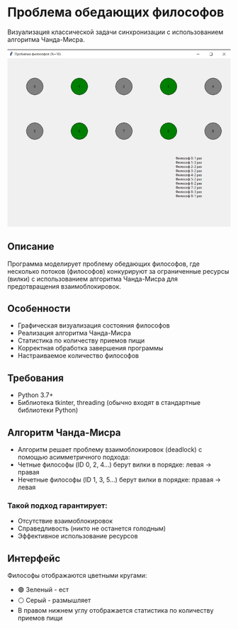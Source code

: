 # Проблема обедающих философов

Визуализация классической задачи синхронизации с использованием алгоритма Чанда-Мисра.

![Пример работы программы](screenshot.jpg)

## Описание

Программа моделирует проблему обедающих философов, где несколько потоков (философов) конкурируют за ограниченные ресурсы (вилки) с использованием алгоритма Чанда-Мисра для предотвращения взаимоблокировок.

## Особенности

- Графическая визуализация состояния философов
- Реализация алгоритма Чанда-Мисра
- Статистика по количеству приемов пищи
- Корректная обработка завершения программы
- Настраиваемое количество философов

## Требования

- Python 3.7+
- Библиотека tkinter, threading (обычно входят в стандартные библиотеки Python)

## Алгоритм Чанда-Мисра

- Алгоритм решает проблему взаимоблокировок (deadlock) с помощью асимметричного подхода:
- Четные философы (ID 0, 2, 4...) берут вилки в порядке: левая → правая
- Нечетные философы (ID 1, 3, 5...) берут вилки в порядке: правая → левая

### Такой подход гарантирует:

- Отсутствие взаимоблокировок
- Справедливость (никто не останется голодным)
- Эффективное использование ресурсов

## Интерфейс
Философы отображаются цветными кругами:

- 🟢 Зеленый - ест
- ⚪ Серый - размышляет
- В правом нижнем углу отображается статистика по количеству приемов пищи

